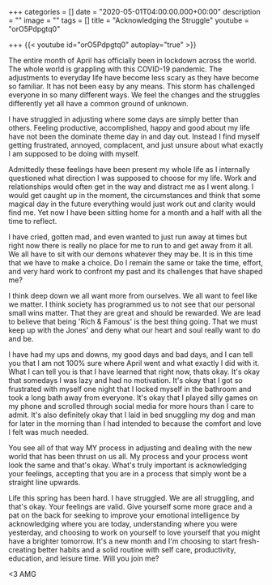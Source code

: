 +++
categories = []
date = "2020-05-01T04:00:00.000+00:00"
description = ""
image = ""
tags = []
title = "Acknowledging the Struggle"
youtube = "orO5Pdpgtq0"

+++
{{< youtube id="orO5Pdpgtq0" autoplay="true" >}}

The entire month of April has officially been in lockdown across the world. The whole world is grappling with this COVID-19 pandemic. The adjustments to everyday life have become less scary as they have become so familiar. It has not been easy by any means. This storm has challenged everyone in so many different ways. We feel the changes and the struggles differently yet all have a common ground of unknown.

I have struggled in adjusting where some days are simply better than others. Feeling productive, accomplished, happy and good about my life have not been the dominate theme day in and day out. Instead I find myself getting frustrated, annoyed, complacent, and just unsure about what exactly I am supposed to be doing with myself.

Admittedly these feelings have been present my whole life as I internally questioned what direction I was supposed to choose for my life. Work and relationships would often get in the way and distract me as I went along. I would get caught up in the moment, the circumstances and think that some magical day in the future everything would just work out and clarity would find me. Yet now I have been sitting home for a month and a half with all the time to reflect.

I have cried, gotten mad, and even wanted to just run away at times but right now there is really no place for me to run to and get away from it all. We all have to sit with our demons whatever they may be. It is in this time that we have to make a choice. Do I remain the same or take the time, effort, and very hard work to confront my past and its challenges that have shaped me?

I think deep down we all want more from ourselves. We all want to feel like we matter. I think society has programmed us to not see that our personal small wins matter. That they are great and should be rewarded. We are lead to believe that being 'Rich & Famous' is the best thing going. That we must keep up with the Jones' and deny what our heart and soul really want to do and be.

I have had my ups and downs, my good days and bad days, and I can tell you that I am not 100% sure where April went and what exactly I did with it. What I can tell you is that I have learned that right now, thats okay. It's okay that somedays I was lazy and had no motivation. It's okay that I got so frustrated with myself one night that I locked myself in the bathroom and took a long bath away from everyone. It's okay that I played silly games on my phone and scrolled through social media for more hours than I care to admit. It's also definitely okay that I laid in bed snuggling my dog and man for later in the morning than I had intended to because the comfort and love I felt was much needed.

You see all of that way MY process in adjusting and dealing with the new world that has been thrust on us all. My process and your process wont look the same and that's okay. What's truly important is acknowledging your feelings, accepting that you are in a process that simply wont be a straight line upwards.

Life this spring has been hard. I have struggled. We are all struggling, and that's okay. Your feelings are valid. Give yourself some more grace and a pat on the back for seeking to improve your emotional intelligence by acknowledging where you are today, understanding where you were yesterday, and choosing to work on yourself to love yourself that you might have a brighter tomorrow. It's a new month and I'm choosing to start fresh- creating better habits and a solid routine with self care, productivity, education, and leisure time. Will you join me?

<3 AMG